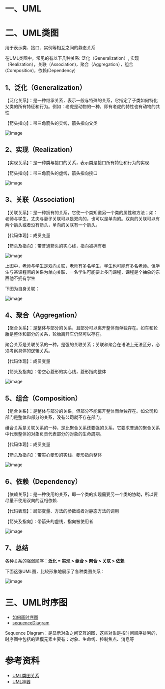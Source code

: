 
# 一、UML

# 二、UML类图

用于表示类、接口、实例等相互之间的静态关系

在UML类图中，常见的有以下几种关系: 泛化（Generalization）, 实现（Realization），关联（Association)，聚合（Aggregation），组合(Composition)，依赖(Dependency)

## 1、泛化（Generalization）

【泛化关系】：是一种继承关系，表示一般与特殊的关系，它指定了子类如何特化父类的所有特征和行为。例如：老虎是动物的一种，即有老虎的特性也有动物的共性

【箭头指向】：带三角箭头的实线，箭头指向父类

![image](image/泛化关系图.png)


## 2、实现（Realization）

【实现关系】：是一种类与接口的关系，表示类是接口所有特征和行为的实现.

【箭头指向】：带三角箭头的虚线，箭头指向接口

![image](image/实现关系图.png)


## 3、关联（Association)

【关联关系】：是一种拥有的关系，它使一个类知道另一个类的属性和方法；如：老师与学生，丈夫与妻子关联可以是双向的，也可以是单向的。双向的关联可以有两个箭头或者没有箭头，单向的关联有一个箭头。

【代码体现】：成员变量

【箭头及指向】：带普通箭头的实心线，指向被拥有者

![image](image/关联关系图.png)

上图中，老师与学生是双向关联，老师有多名学生，学生也可能有多名老师。但学生与某课程间的关系为单向关联，一名学生可能要上多门课程，课程是个抽象的东西他不拥有学生

下图为自身关联：

![image](image/自关联.png)

## 4、聚合（Aggregation）

【聚合关系】：是整体与部分的关系，且部分可以离开整体而单独存在。如车和轮胎是整体和部分的关系，轮胎离开车仍然可以存在。

聚合关系是关联关系的一种，是强的关联关系；关联和聚合在语法上无法区分，必须考察具体的逻辑关系。

【代码体现】：成员变量

【箭头及指向】：带空心菱形的实心线，菱形指向整体

![image](image/聚合关系图.png)

## 5、组合（Composition）

【组合关系】：是整体与部分的关系，但部分不能离开整体而单独存在。如公司和部门是整体和部分的关系，没有公司就不存在部门。

组合关系是关联关系的一种，是比聚合关系还要强的关系，它要求普通的聚合关系中代表整体的对象负责代表部分的对象的生命周期。

【代码体现】：成员变量

【箭头及指向】：带实心菱形的实线，菱形指向整体

![image](image/组合关系图.png)

## 6、依赖（Dependency）

【依赖关系】：是一种使用的关系，即一个类的实现需要另一个类的协助，所以要尽量不使用双向的互相依赖.

【代码表现】：局部变量、方法的参数或者对静态方法的调用

【箭头及指向】：带箭头的虚线，指向被使用者

![image](image/依赖关系图.png)

## 7、总结

各种关系的强弱顺序：**泛化 = 实现 > 组合 > 聚合 > 关联 > 依赖**

下面这张UML图，比较形象地展示了各种类图关系：

![image](image/UML关系图.png)

# 三、UML时序图

- [如何画时序图](https://mp.weixin.qq.com/s/VVwN7IIQlYbZAaUG2ORiqg)
- [sequenceDiagram](https://mermaid.js.org/syntax/sequenceDiagram.html)

Sequence Diagram：是显示对象之间交互的图，这些对象是按时间顺序排列的，时序图中包括的建模元素主要有：对象、生命线、控制焦点、消息等

# 参考资料

* [UML类图关系](http://www.uml.org.cn/oobject/201609062.asp)
* [UML神器](https://app.zenuml.com/)
